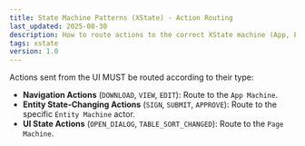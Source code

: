 ```yaml
---
title: State Machine Patterns (XState) - Action Routing
last_updated: 2025-08-30
description: How to route actions to the correct XState machine (App, Page, or Entity).
tags: xstate
version: 1.0
---
```


Actions sent from the UI MUST be routed according to their type:

- **Navigation Actions** (`DOWNLOAD`, `VIEW`, `EDIT`): Route to the `App Machine`.
- **Entity State-Changing Actions** (`SIGN`, `SUBMIT`, `APPROVE`): Route to the specific `Entity Machine` actor.
- **UI State Actions** (`OPEN_DIALOG`, `TABLE_SORT_CHANGED`): Route to the `Page Machine`.
